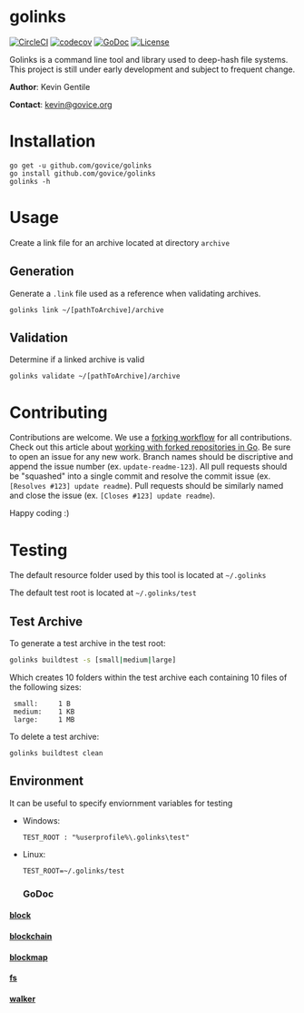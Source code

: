 # golinks
[![CircleCI](https://circleci.com/gh/govice/golinks/tree/master.svg?style=svg)](https://circleci.com/gh/govice/golinks/tree/master)
[![codecov](https://codecov.io/gh/govice/golinks/branch/master/graph/badge.svg)](https://codecov.io/gh/govice/golinks)
[![GoDoc](https://godoc.org/github.com/govice/golinks?status.svg)](https://godoc.org/github.com/govice/golinks)
[![License](https://img.shields.io/badge/License-Apache%202.0-blue.svg)](https://opensource.org/licenses/Apache-2.0)



Golinks is a command line tool and library used to deep-hash file systems. This project is still under early development and subject to frequent change.

**Author**:     Kevin Gentile

**Contact**:    kevin@govice.org


# Installation
```
go get -u github.com/govice/golinks
go install github.com/govice/golinks
golinks -h
```

# Usage

Create a link file for an archive located at directory `archive`

## Generation
Generate a `.link` file used as a reference when validating archives.
```
golinks link ~/[pathToArchive]/archive
```

## Validation
Determine if a linked archive is valid
```
golinks validate ~/[pathToArchive]/archive
```


# Contributing
Contributions are welcome. We use a [forking workflow](https://www.atlassian.com/git/tutorials/comparing-workflows/forking-workflow) for all contributions.
 Check out this article about [working with forked repositories in Go](https://blog.sgmansfield.com/2016/06/working-with-forks-in-go/).
Be sure to open an issue for any new work. 
Branch names should be discriptive and append the issue number (ex. `update-readme-123`).
All pull requests should be "squashed" into a single commit and resolve the commit issue (ex. `[Resolves #123] update readme`). 
Pull requests should be similarly named and close the issue (ex. `[Closes #123] update readme`).

Happy coding :)


# Testing

The default resource folder used by this tool is located at `~/.golinks`

The default test root is located at `~/.golinks/test`

## Test Archive

To generate a test archive in the test root:
```bash
golinks buildtest -s [small|medium|large]
```
Which creates 10 folders within the test archive each containing 10 files of the following sizes:
```
 small:     1 B
 medium:    1 KB
 large:     1 MB
```
To delete a test archive:
```
golinks buildtest clean
```

## Environment

It can be useful to specify enviornment variables for testing

* Windows:

    ```
    TEST_ROOT : "%userprofile%\.golinks\test"
    ```

* Linux:
    ```
    TEST_ROOT=~/.golinks/test
    ```


    ### GoDoc

#### [block](https://godoc.org/github.com/govice/goLinks/block)

#### [blockchain](https://godoc.org/github.com/govice/goLinks/blockchain)

#### [blockmap](https://godoc.org/github.com/govice/goLinks/blockmap)

#### [fs](https://godoc.org/github.com/govice/goLinks/fs)

#### [walker](https://godoc.org/github.com/govice/goLinks/walker)
